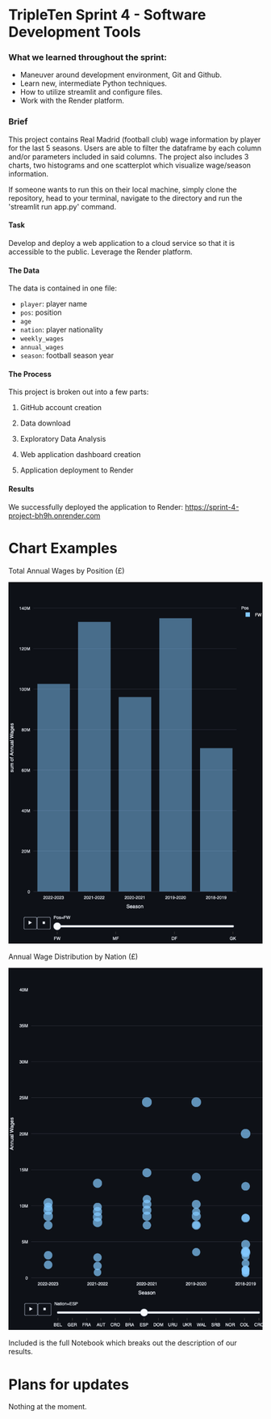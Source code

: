 # TripleTen Sprint 4 - Software Development Tools

### What we learned throughout the sprint:

- Maneuver around development environment, Git and Github.
- Learn new, intermediate Python techniques.
- How to utilize streamlit and configure files.
- Work with the Render platform.

### Brief

This project contains Real Madrid (football club) wage information by player for the last 5 seasons. Users are able to filter the dataframe by each column and/or parameters included in said columns. The project also includes 3 charts, two histograms and one scatterplot which visualize wage/season information.

If someone wants to run this on their local machine, simply clone the repository, head to your terminal, navigate to the directory and run the 'streamlit run app.py' command.

#### Task

Develop and deploy a web application to a cloud service so that it is accessible to the public. Leverage the Render platform.

#### The Data

The data is contained in one file:

- `player`: player name
- `pos`: position
- `age`
- `nation`: player nationality
- `weekly_wages`
- `annual_wages`
- `season`: football season year


#### The Process

This project is broken out into a few parts:

1) GitHub account creation

2) Data download

3) Exploratory Data Analysis

4) Web application dashboard creation

5) Application deployment to Render

#### Results

We successfully deployed the application to Render: https://sprint-4-project-bh9h.onrender.com

# Chart Examples

Total Annual Wages by Position (£)

![Alt text](images/newplot.png)

Annual Wage Distribution by Nation (£)

![Alt text](images/newplot-2.png)

Included is the full Notebook which breaks out the description of our results.

# Plans for updates

Nothing at the moment.

